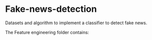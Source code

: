 # Fake-news-detection
Datasets and algorithm to implement a classifier to detect fake news. 

The Feature engineering folder contains:
